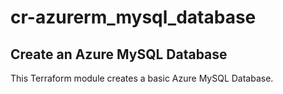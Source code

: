 # cr-azurerm_mysql_database


## Create an Azure MySQL Database

This Terraform module creates a basic Azure MySQL Database.